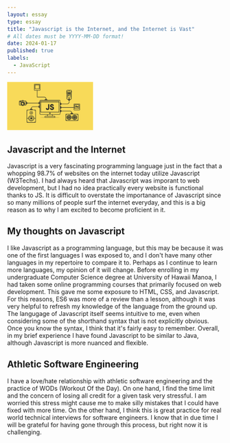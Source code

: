 ```yaml
---
layout: essay
type: essay
title: "Javascript is the Internet, and the Internet is Vast"
# All dates must be YYYY-MM-DD format!
date: 2024-01-17
published: true
labels:
  - JavaScript
---
```


<img width="200px" class="rounded float-start pe-4" src="../img/JavaScript.png">

## Javascript and the Internet

Javascript is a very fascinating programming language just in the fact that a whopping 98.7% of websites on the internet today utilize Javascript (W3Techs). I had always heard that Javascript was imporant to web development, but I had no idea practically every website is functional thanks to JS. It is difficult to overstate the importanance of Javascript since so many millions of people surf the internet everyday, and this is a big reason as to why I am excited to become proficient in it. 

## My thoughts on Javascript

I like Javascript as a programming language, but this may be because it was one of the first languages I was exposed to, and I don't have many other languages in my repertoire to compare it to. Perhaps as I continue to learn more languages, my opinion of it will change. Before enrolling in my undergraduate Computer Science degree at University of Hawaii Manoa, I had taken some online programming courses that primarily focused on web development. This gave me some exposure to HTML, CSS, and Javascript. For this reasons, ES6 was more of a review than a lesson, although it was very helpful to refresh my knowledge of the language from the ground up. The langugage of Javascript itself seems intuitive to me, even when considering some of the shorthand syntax that is not explicitly obvious. Once you know the syntax, I think that it's fairly easy to remember. Overall, in my brief experience I have found Javascript to be similar to Java, although Javascript is more nuanced and flexible.

## Athletic Software Engineering

I have a love/hate relationship with athletic software engineering and the practice of WODs (Workout Of the Day). On one hand, I find the time limit and 
the concern of losing all credit for a given task very stressful. I am worried this stress might cause me to make silly mistakes that I could have fixed with more time. On the other hand, I think this is great practice for real world technical interviews for software engineers. I know that in due time I will be grateful for having gone through this process, but right now it is challenging. 
